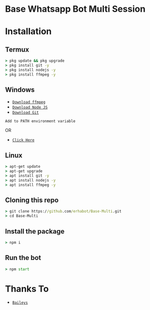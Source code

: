 # Base Whatsapp Bot Multi Session

# Installation

## Termux

```cmd
> pkg update && pkg upgrade
> pkg install git -y
> pkg install nodejs -y
> pkg install ffmpeg -y
```

## Windows

- [`Download ffmpeg`](https://ffmpeg.org/download.html#build-windows)
- [`Download Node JS`](https://nodejs.org/en/download/)
- [`Download Git`](https://git-scm.com/downloads)

```bash
Add to PATH environment variable
```

OR

- [`Click Here`](https://github.com/erhabot/BAHANRDP.git)

## Linux

```cmd
> apt-get update
> apt-get upgrade
> apt install git -y
> apt install nodejs -y
> apt install ffmpeg -y
```

## Cloning this repo

```cmd
> git clone https://github.com/erhabot/Base-Multi.git
> cd Base-Multi
```

## Install the package

```cmd
> npm i
```

## Run the bot

```cmd
> npm start
```

# Thanks To

- [`Baileys`](https://github.com/WhiskeySockets/Baileys)
